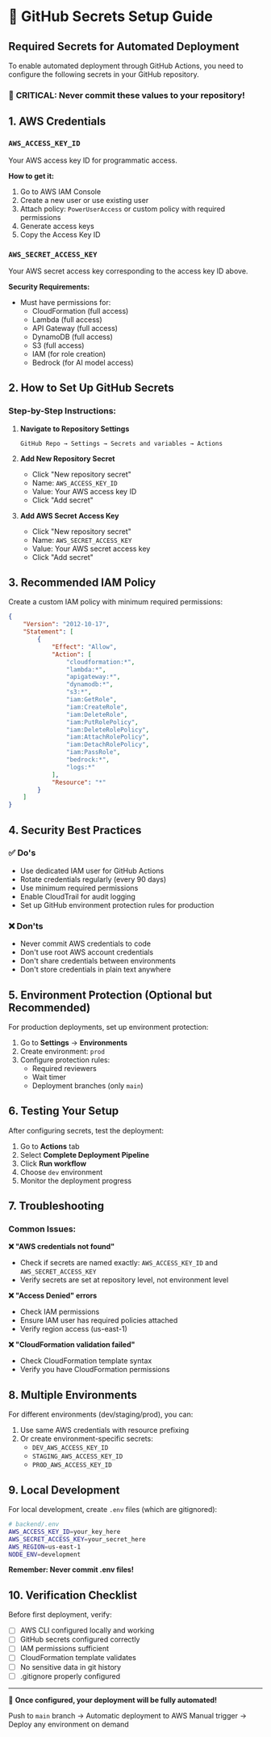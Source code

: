 # 🔐 GitHub Secrets Setup Guide

## Required Secrets for Automated Deployment

To enable automated deployment through GitHub Actions, you need to configure the following secrets in your GitHub repository.

### 🚨 **CRITICAL: Never commit these values to your repository!**

## 1. AWS Credentials

### `AWS_ACCESS_KEY_ID`
Your AWS access key ID for programmatic access.

**How to get it:**
1. Go to AWS IAM Console
2. Create a new user or use existing user
3. Attach policy: `PowerUserAccess` or custom policy with required permissions
4. Generate access keys
5. Copy the Access Key ID

### `AWS_SECRET_ACCESS_KEY`
Your AWS secret access key corresponding to the access key ID above.

**Security Requirements:**
- Must have permissions for:
  - CloudFormation (full access)
  - Lambda (full access)
  - API Gateway (full access)
  - DynamoDB (full access)
  - S3 (full access)
  - IAM (for role creation)
  - Bedrock (for AI model access)

## 2. How to Set Up GitHub Secrets

### Step-by-Step Instructions:

1. **Navigate to Repository Settings**
   ```
   GitHub Repo → Settings → Secrets and variables → Actions
   ```

2. **Add New Repository Secret**
   - Click "New repository secret"
   - Name: `AWS_ACCESS_KEY_ID`
   - Value: Your AWS access key ID
   - Click "Add secret"

3. **Add AWS Secret Access Key**
   - Click "New repository secret"
   - Name: `AWS_SECRET_ACCESS_KEY`
   - Value: Your AWS secret access key
   - Click "Add secret"

## 3. Recommended IAM Policy

Create a custom IAM policy with minimum required permissions:

```json
{
    "Version": "2012-10-17",
    "Statement": [
        {
            "Effect": "Allow",
            "Action": [
                "cloudformation:*",
                "lambda:*",
                "apigateway:*",
                "dynamodb:*",
                "s3:*",
                "iam:GetRole",
                "iam:CreateRole",
                "iam:DeleteRole",
                "iam:PutRolePolicy",
                "iam:DeleteRolePolicy",
                "iam:AttachRolePolicy",
                "iam:DetachRolePolicy",
                "iam:PassRole",
                "bedrock:*",
                "logs:*"
            ],
            "Resource": "*"
        }
    ]
}
```

## 4. Security Best Practices

### ✅ Do's
- Use dedicated IAM user for GitHub Actions
- Rotate credentials regularly (every 90 days)
- Use minimum required permissions
- Enable CloudTrail for audit logging
- Set up GitHub environment protection rules for production

### ❌ Don'ts
- Never commit AWS credentials to code
- Don't use root AWS account credentials
- Don't share credentials between environments
- Don't store credentials in plain text anywhere

## 5. Environment Protection (Optional but Recommended)

For production deployments, set up environment protection:

1. Go to **Settings** → **Environments**
2. Create environment: `prod`
3. Configure protection rules:
   - Required reviewers
   - Wait timer
   - Deployment branches (only `main`)

## 6. Testing Your Setup

After configuring secrets, test the deployment:

1. Go to **Actions** tab
2. Select **Complete Deployment Pipeline**
3. Click **Run workflow**
4. Choose `dev` environment
5. Monitor the deployment progress

## 7. Troubleshooting

### Common Issues:

**❌ "AWS credentials not found"**
- Check if secrets are named exactly: `AWS_ACCESS_KEY_ID` and `AWS_SECRET_ACCESS_KEY`
- Verify secrets are set at repository level, not environment level

**❌ "Access Denied" errors**
- Check IAM permissions
- Ensure IAM user has required policies attached
- Verify region access (us-east-1)

**❌ "CloudFormation validation failed"**
- Check CloudFormation template syntax
- Verify you have CloudFormation permissions

## 8. Multiple Environments

For different environments (dev/staging/prod), you can:

1. Use same AWS credentials with resource prefixing
2. Or create environment-specific secrets:
   - `DEV_AWS_ACCESS_KEY_ID`
   - `STAGING_AWS_ACCESS_KEY_ID`
   - `PROD_AWS_ACCESS_KEY_ID`

## 9. Local Development

For local development, create `.env` files (which are gitignored):

```bash
# backend/.env
AWS_ACCESS_KEY_ID=your_key_here
AWS_SECRET_ACCESS_KEY=your_secret_here
AWS_REGION=us-east-1
NODE_ENV=development
```

**Remember: Never commit .env files!**

## 10. Verification Checklist

Before first deployment, verify:

- [ ] AWS CLI configured locally and working
- [ ] GitHub secrets configured correctly
- [ ] IAM permissions sufficient
- [ ] CloudFormation template validates
- [ ] No sensitive data in git history
- [ ] .gitignore properly configured

---

🎉 **Once configured, your deployment will be fully automated!**

Push to `main` branch → Automatic deployment to AWS
Manual trigger → Deploy any environment on demand
